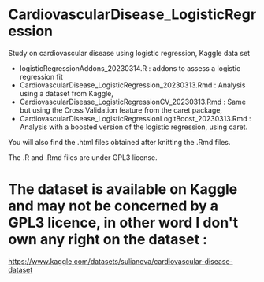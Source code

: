 # CardiovascularDisease_LogisticRegression
Study on cardiovascular disease using logistic regression, Kaggle data set

* logisticRegressionAddons_20230314.R                             : addons to assess a logistic regression fit
* CardiovascularDisease_LogisticRegression_20230313.Rmd           : Analysis using a dataset from Kaggle,
* CardiovascularDisease_LogisticRegressionCV_20230313.Rmd         : Same but using the Cross Validation feature from the caret package,
* CardiovascularDisease_LogisticRegressionLogitBoost_20230313.Rmd : Analysis with a boosted version of the logistic regression, using caret.

You will also find the .html files obtained after knitting the .Rmd files.

The .R and .Rmd files are under GPL3 license.

# The dataset is available on Kaggle and may not be concerned by a GPL3 licence, in other word I don't own any right on the dataset :
https://www.kaggle.com/datasets/sulianova/cardiovascular-disease-dataset
